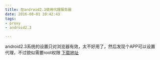 ```yaml
---
title: 在android2.3使用代理服务器
date: 2016-08-01 20:42:43
tags:
- proxy
- android2.3

---
```


android2.3系统的设置只对浏览器有效，太不好用了，然后发现个APP可以设置代理，不过貌似需要root权限
[下载地址](https://github.com/geelong/blog/raw/dc949e3792130eb5b27c27c440fbd0dcfedbbc91/app/TransProxy3.08beta.apk)